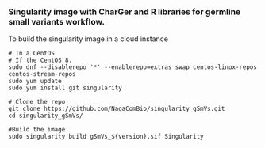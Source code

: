 ### Singularity image with CharGer and R libraries for germline small variants workflow.

To build the singularity image in a cloud instance

```
# In a CentOS
# If the CentOS 8.
sudo dnf --disablerepo '*' --enablerepo=extras swap centos-linux-repos centos-stream-repos
sudo yum update
sudo yum install git singularity

# Clone the repo 
git clone https://github.com/NagaComBio/singularity_gSmVs.git
cd singularity_gSmVs/ 

#Build the image
sudo singularity build gSmVs_${version}.sif Singularity
```
